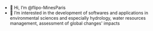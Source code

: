 - 👋 Hi, I’m @flipo-MinesParis
- 👀 I’m interested in the development of softwares and applications in environmental sciences and especially hydrology, water resources management, assessment of global changes' impacts 


<!---
flipo-MinesParis/flipo-MinesParis is a ✨ special ✨ repository because its `README.md` (this file) appears on your GitHub profile.
You can click the Preview link to take a look at your changes.
--->
